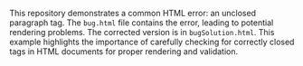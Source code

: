 This repository demonstrates a common HTML error: an unclosed paragraph tag.  The `bug.html` file contains the error, leading to potential rendering problems. The corrected version is in `bugSolution.html`. This example highlights the importance of carefully checking for correctly closed tags in HTML documents for proper rendering and validation.